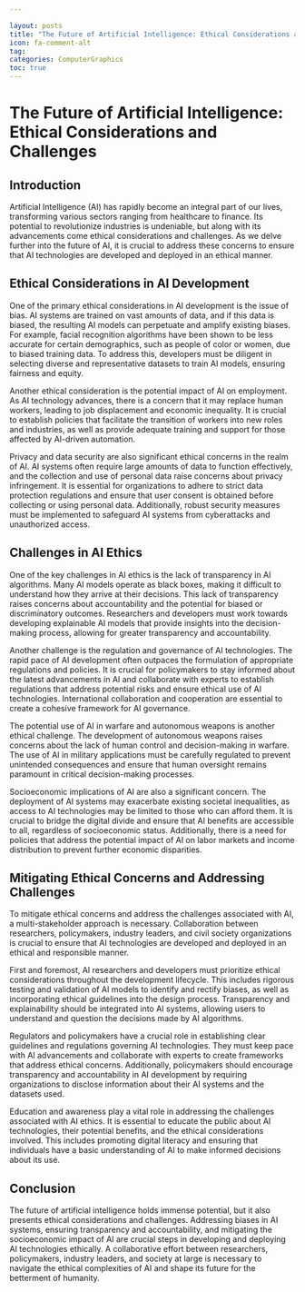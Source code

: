 ```yaml
---

layout: posts
title: "The Future of Artificial Intelligence: Ethical Considerations and Challenges"
icon: fa-comment-alt
tag:      
categories: ComputerGraphics
toc: true
---
```




# The Future of Artificial Intelligence: Ethical Considerations and Challenges

## Introduction
Artificial Intelligence (AI) has rapidly become an integral part of our lives, transforming various sectors ranging from healthcare to finance. Its potential to revolutionize industries is undeniable, but along with its advancements come ethical considerations and challenges. As we delve further into the future of AI, it is crucial to address these concerns to ensure that AI technologies are developed and deployed in an ethical manner.

## Ethical Considerations in AI Development
One of the primary ethical considerations in AI development is the issue of bias. AI systems are trained on vast amounts of data, and if this data is biased, the resulting AI models can perpetuate and amplify existing biases. For example, facial recognition algorithms have been shown to be less accurate for certain demographics, such as people of color or women, due to biased training data. To address this, developers must be diligent in selecting diverse and representative datasets to train AI models, ensuring fairness and equity.

Another ethical consideration is the potential impact of AI on employment. As AI technology advances, there is a concern that it may replace human workers, leading to job displacement and economic inequality. It is crucial to establish policies that facilitate the transition of workers into new roles and industries, as well as provide adequate training and support for those affected by AI-driven automation.

Privacy and data security are also significant ethical concerns in the realm of AI. AI systems often require large amounts of data to function effectively, and the collection and use of personal data raise concerns about privacy infringement. It is essential for organizations to adhere to strict data protection regulations and ensure that user consent is obtained before collecting or using personal data. Additionally, robust security measures must be implemented to safeguard AI systems from cyberattacks and unauthorized access.

## Challenges in AI Ethics
One of the key challenges in AI ethics is the lack of transparency in AI algorithms. Many AI models operate as black boxes, making it difficult to understand how they arrive at their decisions. This lack of transparency raises concerns about accountability and the potential for biased or discriminatory outcomes. Researchers and developers must work towards developing explainable AI models that provide insights into the decision-making process, allowing for greater transparency and accountability.

Another challenge is the regulation and governance of AI technologies. The rapid pace of AI development often outpaces the formulation of appropriate regulations and policies. It is crucial for policymakers to stay informed about the latest advancements in AI and collaborate with experts to establish regulations that address potential risks and ensure ethical use of AI technologies. International collaboration and cooperation are essential to create a cohesive framework for AI governance.

The potential use of AI in warfare and autonomous weapons is another ethical challenge. The development of autonomous weapons raises concerns about the lack of human control and decision-making in warfare. The use of AI in military applications must be carefully regulated to prevent unintended consequences and ensure that human oversight remains paramount in critical decision-making processes.

Socioeconomic implications of AI are also a significant concern. The deployment of AI systems may exacerbate existing societal inequalities, as access to AI technologies may be limited to those who can afford them. It is crucial to bridge the digital divide and ensure that AI benefits are accessible to all, regardless of socioeconomic status. Additionally, there is a need for policies that address the potential impact of AI on labor markets and income distribution to prevent further economic disparities.

## Mitigating Ethical Concerns and Addressing Challenges
To mitigate ethical concerns and address the challenges associated with AI, a multi-stakeholder approach is necessary. Collaboration between researchers, policymakers, industry leaders, and civil society organizations is crucial to ensure that AI technologies are developed and deployed in an ethical and responsible manner.

First and foremost, AI researchers and developers must prioritize ethical considerations throughout the development lifecycle. This includes rigorous testing and validation of AI models to identify and rectify biases, as well as incorporating ethical guidelines into the design process. Transparency and explainability should be integrated into AI systems, allowing users to understand and question the decisions made by AI algorithms.

Regulators and policymakers have a crucial role in establishing clear guidelines and regulations governing AI technologies. They must keep pace with AI advancements and collaborate with experts to create frameworks that address ethical concerns. Additionally, policymakers should encourage transparency and accountability in AI development by requiring organizations to disclose information about their AI systems and the datasets used.

Education and awareness play a vital role in addressing the challenges associated with AI ethics. It is essential to educate the public about AI technologies, their potential benefits, and the ethical considerations involved. This includes promoting digital literacy and ensuring that individuals have a basic understanding of AI to make informed decisions about its use.

## Conclusion
The future of artificial intelligence holds immense potential, but it also presents ethical considerations and challenges. Addressing biases in AI systems, ensuring transparency and accountability, and mitigating the socioeconomic impact of AI are crucial steps in developing and deploying AI technologies ethically. A collaborative effort between researchers, policymakers, industry leaders, and society at large is necessary to navigate the ethical complexities of AI and shape its future for the betterment of humanity.